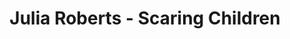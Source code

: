 ---
title: Julia Roberts - Scaring Children
layout: revealjs-video
source: "julia-roberts-scary"
video-format: mp4
vocabulary:
  - to scare
  - "here's the thing"
  - scared
  - "get the fever for"
transcription: "<br>
<strong>J: </strong>- Do you ever scare them, do you scare your children?<br>
<strong>JR: </strong>- Alright, well here's the thing: as much as I do not like to be scared,<br>
uhm... how many moms here have ever scared your child and ...<br>
they... are so easily scared...<br>
and then, you get the fever for it.
<br>
"
tr:
  - "&nbsp;"
  - "<strong>J: </strong>- Do you ever scare them, do you scare your children?"
  - "<strong>JR: </strong>- Alright, well here's the thing: as much as I do not like to be scared,"
  - "uhm... how many moms here have ever scared your child .... and ... they ..."
  - "are so easily scared..."
  - "and then, you get the fever ... for it."
---